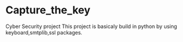 # Capture_the_key
Cyber Security project
This project is basicaly build in python by using keyboard,smtplib,ssl packages.
